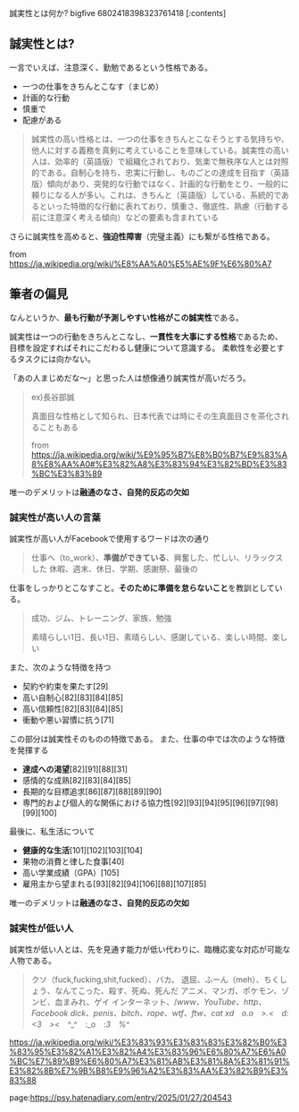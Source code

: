 誠実性とは何か?
bigfive
6802418398323761418
[:contents]



## 誠実性とは?

一言でいえば、注意深く、勤勉であるという性格である。

- 一つの仕事をきちんとこなす（まじめ）
- 計画的な行動
- 慎重で
- 配慮がある

> 誠実性の高い性格とは、一つの仕事をきちんとこなそうとする気持ちや、他人に対する義務を真剣に考えていることを意味している。誠実性の高い人は、効率的（英語版）で組織化されており、気楽で無秩序な人とは対照的である。自制心を持ち、忠実に行動し、ものごとの達成を目指す（英語版）傾向があり、突発的な行動ではなく、計画的な行動をとり、一般的に頼りになる人が多い。これは、きちんと（英語版）している、系統的であるといった特徴的な行動に表れており、慎重さ、徹底性、熟慮（行動する前に注意深く考える傾向）などの要素も含まれている

さらに誠実性を高めると、**強迫性障害**（完璧主義）にも繋がる性格である。

from https://ja.wikipedia.org/wiki/%E8%AA%A0%E5%AE%9F%E6%80%A7



## 筆者の偏見

なんというか、**最も行動が予測しやすい性格がこの誠実性**である。

誠実性は一つの行動をきちんとこなし、**一貫性を大事にする性格**であるため、
目標を設定すればそれにこだわるし健康について意識する。
柔軟性を必要とするタスクには向かない。

「あの人まじめだな～」と思った人は想像通り誠実性が高いだろう。

> ex)長谷部誠
> 
> 真面目な性格として知られ、日本代表では時にその生真面目さを茶化されることもある
>
> from https://ja.wikipedia.org/wiki/%E9%95%B7%E8%B0%B7%E9%83%A8%E8%AA%A0#%E3%82%A8%E3%83%94%E3%82%BD%E3%83%BC%E3%83%89

唯一のデメリットは**融通のなさ、自発的反応の欠如**






### 誠実性が高い人の言葉

誠実性が高い人がFacebookで使用するワードは次の通り


> 仕事へ（to_work）、**準備ができている**、興奮した、忙しい、リラックスした
> 休暇、週末、休日、学期、感謝祭、最後の

仕事をしっかりとこなすこと。**そのために準備を怠らないこと**を教訓としている。

> 成功、ジム、トレーニング、家族、勉強
>
> 素晴らしい1日、長い1日、素晴らしい、感謝している、楽しい時間、楽しい

また、次のような特徴を持つ

- 契約や約束を果たす[29]
- 高い自制心[82][83][84][85]
- 高い信頼性[82][83][84][85]
- 衝動や悪い習慣に抗う[71]

この部分は誠実性そのものの特徴である。
また、仕事の中では次のような特徴を発揮する

- **達成への渇望**[82][91][88][31]
- 感情的な成熟[82][83][84][85]
- 長期的な目標追求[86][87][88][89][90]
- 専門的および個人的な関係における協力性[92][93][94][95][96][97][98][99][100]


最後に、私生活について


- **健康的な生活**[101][102][103][104]
- 果物の消費と律した食事[40]
- 高い学業成績（GPA）[105]
- 雇用主から望まれる[93][82][94][106][88][107][85]


唯一のデメリットは**融通のなさ、自発的反応の欠如**





### 誠実性が低い人


誠実性が低い人とは、先を見通す能力が低い代わりに、臨機応変な対応が可能な人物である。


> クソ（fuck,fucking,shit,fucked）、バカ、
退屈、ふーん（meh）、ちくしょう、なんてこった、殺す、死ぬ、死んだ
アニメ、マンガ、ポケモン、ゾンビ、血まみれ、ゲイ
インターネット、/_www、YouTube、http、Facebook
dick、penis、bitch、rape、wtf、ftw、cat
xd　o.o　>.<　d:　<3　>_<　^_^　:_o　:_3　%_^























https://ja.wikipedia.org/wiki/%E3%83%93%E3%83%83%E3%82%B0%E3%83%95%E3%82%A1%E3%82%A4%E3%83%96%E6%80%A7%E6%A0%BC%E7%89%B9%E6%80%A7%E3%81%AB%E3%81%8A%E3%81%91%E3%82%8B%E7%9B%B8%E9%96%A2%E3%83%AA%E3%82%B9%E3%83%88



























page:https://psy.hatenadiary.com/entry/2025/01/27/204543
